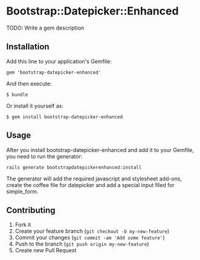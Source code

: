 # Bootstrap::Datepicker::Enhanced

TODO: Write a gem description

## Installation

Add this line to your application's Gemfile:

    gem 'bootstrap-datepicker-enhanced'

And then execute:

    $ bundle

Or install it yourself as:

    $ gem install bootstrap-datepicker-enhanced

## Usage

After you install bootstrap-datepicker-enhanced and add it to your Gemfile, you need to run the generator:

```console
rails generate bootstrapdatepickerenhanced:install
```

The generator will add the required javascript and stylesheet add-ons, create the coffee file for datepicker and add a special input filed for simple_form.

## Contributing

1. Fork it
2. Create your feature branch (`git checkout -b my-new-feature`)
3. Commit your changes (`git commit -am 'Add some feature'`)
4. Push to the branch (`git push origin my-new-feature`)
5. Create new Pull Request

